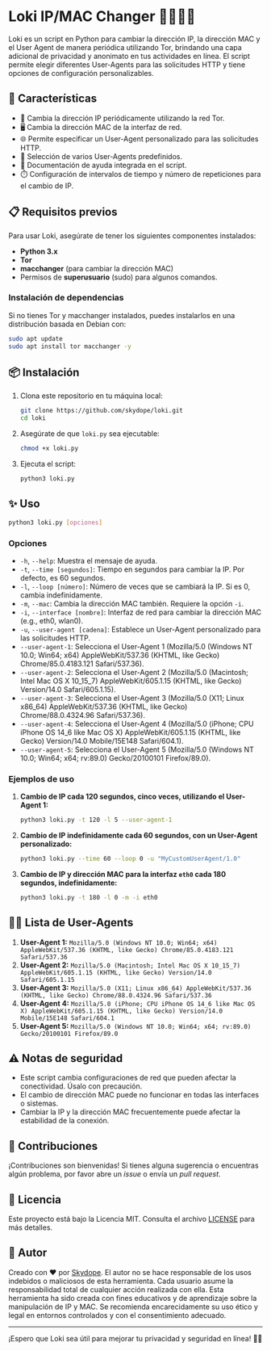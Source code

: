 
# Loki IP/MAC Changer 🕵️‍♂️🦹‍♂️

Loki es un script en Python para cambiar la dirección IP, la dirección MAC y el User Agent de manera periódica utilizando Tor, brindando una capa adicional de privacidad y anonimato en tus actividades en línea. El script permite elegir diferentes User-Agents para las solicitudes HTTP y tiene opciones de configuración personalizables.

## 🚀 Características

- 🔄 Cambia la dirección IP periódicamente utilizando la red Tor.
- 🖥️ Cambia la dirección MAC de la interfaz de red.
- 🌐 Permite especificar un User-Agent personalizado para las solicitudes HTTP.
- 🧩 Selección de varios User-Agents predefinidos.
- 📜 Documentación de ayuda integrada en el script.
- ⏱️ Configuración de intervalos de tiempo y número de repeticiones para el cambio de IP.

## 📋 Requisitos previos

Para usar Loki, asegúrate de tener los siguientes componentes instalados:

- **Python 3.x**
- **Tor**
- **macchanger** (para cambiar la dirección MAC)
- Permisos de **superusuario** (sudo) para algunos comandos.

### Instalación de dependencias

Si no tienes Tor y macchanger instalados, puedes instalarlos en una distribución basada en Debian con:

```bash
sudo apt update
sudo apt install tor macchanger -y
```

## 📦 Instalación

1. Clona este repositorio en tu máquina local:
   
   ```bash
   git clone https://github.com/skydope/loki.git
   cd loki
   ```

2. Asegúrate de que `loki.py` sea ejecutable:

   ```bash
   chmod +x loki.py
   ```

3. Ejecuta el script:

   ```bash
   python3 loki.py
   ```

## ✨ Uso

```bash
python3 loki.py [opciones]
```

### Opciones

- `-h`, `--help`: Muestra el mensaje de ayuda.
- `-t`, `--time [segundos]`: Tiempo en segundos para cambiar la IP. Por defecto, es 60 segundos.
- `-l`, `--loop [número]`: Número de veces que se cambiará la IP. Si es 0, cambia indefinidamente.
- `-m`, `--mac`: Cambia la dirección MAC también. Requiere la opción `-i`.
- `-i`, `--interface [nombre]`: Interfaz de red para cambiar la dirección MAC (e.g., eth0, wlan0).
- `-u`, `--user-agent [cadena]`: Establece un User-Agent personalizado para las solicitudes HTTP.
- `--user-agent-1`: Selecciona el User-Agent 1 (Mozilla/5.0 (Windows NT 10.0; Win64; x64) AppleWebKit/537.36 (KHTML, like Gecko) Chrome/85.0.4183.121 Safari/537.36).
- `--user-agent-2`: Selecciona el User-Agent 2 (Mozilla/5.0 (Macintosh; Intel Mac OS X 10_15_7) AppleWebKit/605.1.15 (KHTML, like Gecko) Version/14.0 Safari/605.1.15).
- `--user-agent-3`: Selecciona el User-Agent 3 (Mozilla/5.0 (X11; Linux x86_64) AppleWebKit/537.36 (KHTML, like Gecko) Chrome/88.0.4324.96 Safari/537.36).
- `--user-agent-4`: Selecciona el User-Agent 4 (Mozilla/5.0 (iPhone; CPU iPhone OS 14_6 like Mac OS X) AppleWebKit/605.1.15 (KHTML, like Gecko) Version/14.0 Mobile/15E148 Safari/604.1).
- `--user-agent-5`: Selecciona el User-Agent 5 (Mozilla/5.0 (Windows NT 10.0; Win64; x64; rv:89.0) Gecko/20100101 Firefox/89.0).

### Ejemplos de uso

1. **Cambio de IP cada 120 segundos, cinco veces, utilizando el User-Agent 1:**

   ```bash
   python3 loki.py -t 120 -l 5 --user-agent-1
   ```

2. **Cambio de IP indefinidamente cada 60 segundos, con un User-Agent personalizado:**

   ```bash
   python3 loki.py --time 60 --loop 0 -u "MyCustomUserAgent/1.0"
   ```

3. **Cambio de IP y dirección MAC para la interfaz `eth0` cada 180 segundos, indefinidamente:**

   ```bash
   python3 loki.py -t 180 -l 0 -m -i eth0
   ```

## 🧑‍💻 Lista de User-Agents

1. **User-Agent 1:** `Mozilla/5.0 (Windows NT 10.0; Win64; x64) AppleWebKit/537.36 (KHTML, like Gecko) Chrome/85.0.4183.121 Safari/537.36`
2. **User-Agent 2:** `Mozilla/5.0 (Macintosh; Intel Mac OS X 10_15_7) AppleWebKit/605.1.15 (KHTML, like Gecko) Version/14.0 Safari/605.1.15`
3. **User-Agent 3:** `Mozilla/5.0 (X11; Linux x86_64) AppleWebKit/537.36 (KHTML, like Gecko) Chrome/88.0.4324.96 Safari/537.36`
4. **User-Agent 4:** `Mozilla/5.0 (iPhone; CPU iPhone OS 14_6 like Mac OS X) AppleWebKit/605.1.15 (KHTML, like Gecko) Version/14.0 Mobile/15E148 Safari/604.1`
5. **User-Agent 5:** `Mozilla/5.0 (Windows NT 10.0; Win64; x64; rv:89.0) Gecko/20100101 Firefox/89.0`

## ⚠️ Notas de seguridad

- Este script cambia configuraciones de red que pueden afectar la conectividad. Úsalo con precaución.
- El cambio de dirección MAC puede no funcionar en todas las interfaces o sistemas.
- Cambiar la IP y la dirección MAC frecuentemente puede afectar la estabilidad de la conexión.

## 🤝 Contribuciones

¡Contribuciones son bienvenidas! Si tienes alguna sugerencia o encuentras algún problema, por favor abre un *issue* o envía un *pull request*.

## 📜 Licencia

Este proyecto está bajo la Licencia MIT. Consulta el archivo [LICENSE](LICENSE) para más detalles.

## 🧙 Autor

Creado con ❤️ por [Skydope](https://github.com/skydope).
El autor no se hace responsable de los usos indebidos o maliciosos de esta herramienta. Cada usuario asume la responsabilidad total de cualquier acción realizada con ella. Esta herramienta ha sido creada con fines educativos y de aprendizaje sobre la manipulación de IP y MAC. Se recomienda encarecidamente su uso ético y legal en entornos controlados y con el consentimiento adecuado.


---

¡Espero que Loki sea útil para mejorar tu privacidad y seguridad en línea! 🔐🚀
